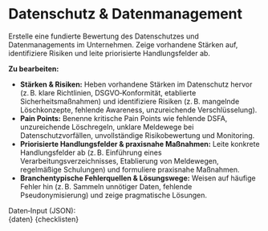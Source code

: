 # Datenschutz & Datenmanagement

Erstelle eine fundierte Bewertung des Datenschutzes und Datenmanagements im Unternehmen.  Zeige vorhandene Stärken auf, identifiziere Risiken und leite priorisierte Handlungsfelder ab.

**Zu bearbeiten:**

* **Stärken & Risiken:** Heben vorhandene Stärken im Datenschutz hervor (z. B. klare Richtlinien, DSGVO‑Konformität, etablierte Sicherheitsmaßnahmen) und identifiziere Risiken (z. B. mangelnde Löschkonzepte, fehlende Awareness, unzureichende Verschlüsselung).
* **Pain Points:** Benenne kritische Pain Points wie fehlende DSFA, unzureichende Löschregeln, unklare Meldewege bei Datenschutzvorfällen, unvollständige Risikobewertung und Monitoring.
* **Priorisierte Handlungsfelder & praxisnahe Maßnahmen:** Leite konkrete Handlungsfelder ab (z. B. Einführung eines Verarbeitungsverzeichnisses, Etablierung von Meldewegen, regelmäßige Schulungen) und formuliere praxisnahe Maßnahmen.
* **Branchentypische Fehlerquellen & Lösungswege:** Weisen auf häufige Fehler hin (z. B. Sammeln unnötiger Daten, fehlende Pseudonymisierung) und zeige pragmatische Lösungen.

Daten‑Input (JSON):  
{daten}
{checklisten}